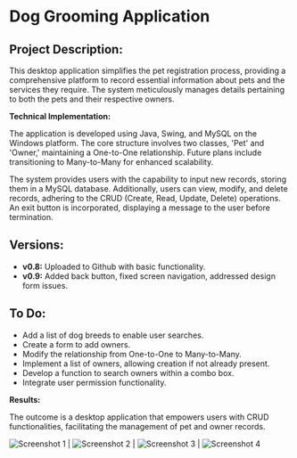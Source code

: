 # Dog Grooming Application

## Project Description:

This desktop application simplifies the pet registration process, providing a comprehensive platform to record essential information about pets and the services they require. The system meticulously manages details pertaining to both the pets and their respective owners. 

**Technical Implementation:**

The application is developed using Java, Swing, and MySQL on the Windows platform. The core structure involves two classes, 'Pet' and 'Owner,' maintaining a One-to-One relationship. Future plans include transitioning to Many-to-Many for enhanced scalability.

The system provides users with the capability to input new records, storing them in a MySQL database. Additionally, users can view, modify, and delete records, adhering to the CRUD (Create, Read, Update, Delete) operations. An exit button is incorporated, displaying a message to the user before termination.

## Versions:

- **v0.8:** Uploaded to Github with basic functionality.
- **v0.9:** Added back button, fixed screen navigation, addressed design form issues.

## To Do:

- Add a list of dog breeds to enable user searches.
- Create a form to add owners.
- Modify the relationship from One-to-One to Many-to-Many.
- Implement a list of owners, allowing creation if not already present.
- Develop a function to search owners within a combo box.
- Integrate user permission functionality.

**Results:**

The outcome is a desktop application that empowers users with CRUD functionalities, facilitating the management of pet and owner records.

![Screenshot 1](https://github.com/FranBlake89/dogGrooming/assets/73005797/edd792b2-1257-4baf-a34b-80edbed54f30) | ![Screenshot 2](https://github.com/FranBlake89/dogGrooming/assets/73005797/bb006fb5-9974-41e8-bb64-e84b2a7f4d6a) | ![Screenshot 3](https://github.com/FranBlake89/dogGrooming/assets/73005797/e095bf6c-83d5-418e-a696-1a95ba68c6d0) | ![Screenshot 4](https://github.com/FranBlake89/dogGrooming/assets/73005797/abb87f58-02fb-4c77-828c-5e989d6aad80)
